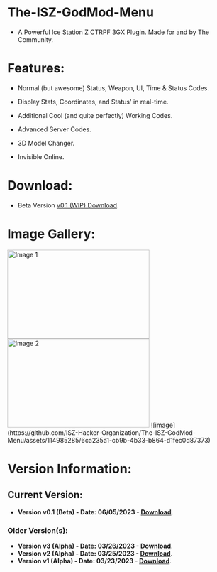 # The-ISZ-GodMod-Menu
- A Powerful Ice Station Z CTRPF 3GX Plugin. Made for and by The Community.

# Features:
- Normal (but awesome) Status, Weapon, UI, Time & Status Codes.
- Display Stats, Coordinates, and Status' in real-time.
- Additional Cool (and quite perfectly) Working Codes.
- Advanced Server Codes.

- 3D Model Changer.
- Invisible Online.

# Download:
- Beta Version [v0.1 (WIP) Download](https://github.com/ISZ-Hacker-Organization/The-ISZ-GodMod-Menu/raw/main/IszGodModMenuBETTA.3gx).

# Image Gallery:

<img src="https://user-images.githubusercontent.com/114985285/229461866-13f906b3-5091-4081-8cf3-489e378474da.png" alt="Image 1" width="320" height="200"/>
<img src="https://user-images.githubusercontent.com/114985285/229461916-e7557452-bb3b-4e6b-9b60-012e79bc135b.png" alt="Image 2" width="320" height="200"/>
![image](https://github.com/ISZ-Hacker-Organization/The-ISZ-GodMod-Menu/assets/114985285/6ca235a1-cb9b-4b33-b864-d1fec0d87373)


# Version Information:

## Current Version:
- **Version v0.1 (Beta) - Date: 06/05/2023 - [Download](https://github.com/ISZ-Hacker-Organization/The-ISZ-GodMod-Menu/raw/main/IszGodModMenuBETTA.3gx)**.

### Older Version(s):
- **Version v3 (Alpha) - Date: 03/26/2023 - [Download](https://github.com/ISZ-Hacker-Organization/The-ISZ-GodMod-Menu/raw/main/old_versions/God-ModMenu%20-%20Version%20v3%20(Alpha).3gx)**.
- **Version v2 (Alpha) - Date: 03/25/2023 - [Download](https://github.com/ISZ-Hacker-Organization/The-ISZ-GodMod-Menu/raw/main/old_versions/God-ModMenu%20-%20Version%20v2%20(Alpha).3gx)**.
- **Version v1 (Alpha) - Date: 03/23/2023 - [Download](https://github.com/ISZ-Hacker-Organization/The-ISZ-GodMod-Menu/raw/main/old_versions/God-ModMenu%20-%20Version%20v1%20(Alpha).3gx)**.
